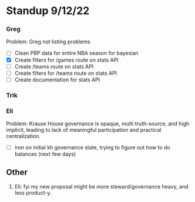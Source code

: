 # Standup 9/12/22

### Greg
Problem: Greg not listing problems
- [ ] Clean PBP data for entire NBA season for bayesian
- [X] Create filters for /games route on stats API
- [ ] Create /teams route on stats API
- [ ] Create filters for /teams route on stats API 
- [ ] Create documentation for stats API

### Trik



### Eli
Problem: Krause House governance is opaque, multi truth-source, and high implicit, leading to lack of meaningful participation and practical centralization.
- [ ] iron on initial kh governance state, trying to figure out how to do balances (next few days)


## Other
1. Eli: fyi my new proposal might be more steward/governance heavy, and less product-y.
